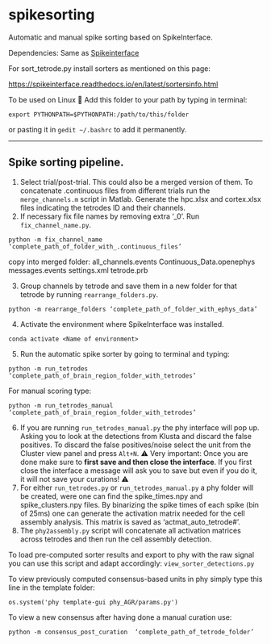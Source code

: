 # spikesorting
Automatic and manual spike sorting based on SpikeInterface.

Dependencies: Same as [Spikeinterface](https://github.com/SpikeInterface/spiketutorials/tree/master/NWB_Developer_Breakout_Session_Sep2020)

For sort_tetrode.py install sorters as mentioned on this page:

https://spikeinterface.readthedocs.io/en/latest/sortersinfo.html

To be used on Linux :penguin: Add this folder to your path by typing in terminal:
```
export PYTHONPATH=$PYTHONPATH:/path/to/this/folder
```
or pasting it in `gedit ~/.bashrc` to add it permanently.

-----------------------
## Spike sorting pipeline.

1.	Select trial/post-trial. This could also be a merged version of them. To concatenate .continuous files from different trials run the `merge_channels.m` script in Matlab. Generate the hpc.xlsx and cortex.xlsx files indicating the tetrodes ID and their channels.
2.	If necessary fix file names by removing extra ‘_0’.  Run `fix_channel_name.py`.
```
python -m fix_channel_name ‘complete_path_of_folder_with_.continuous_files’
```
copy into merged folder:
all_channels.events
Continuous_Data.openephys
messages.events
settings.xml
tetrode.prb

3.	Group channels by tetrode and save them in a new folder for that tetrode by running  `rearrange_folders.py`. 
```
python -m rearrange_folders ‘complete_path_of_folder_with_ephys_data’
```
4.	Activate the environment where SpikeInterface was installed. 
```
conda activate <Name of environment>
```
5. Run the automatic spike sorter by going to terminal and typing:
```
python -m run_tetrodes  ‘complete_path_of_brain_region_folder_with_tetrodes’
```
  For manual scoring type:
```
python -m run_tetrodes_manual  ‘complete_path_of_brain_region_folder_with_tetrodes’
```

6.	If you are running `run_tetrodes_manual.py` the phy interface will pop up. Asking you to look at the detections from Klusta and discard the false positives. To discard the false positives/noise select the unit from the Cluster view panel and press `Alt+N`. :warning: Very important: Once you are done make sure to __first save and then close the interface__. If you first close the interface a message will ask you to save but even if you do it, it will not save your curations! :warning:
7.	For either `run_tetrodes.py` or `run_tetrodes_manual.py` a phy folder will be created, were one can find the spike_times.npy and spike_clusters.npy files. By binarizing the spike times of each spike (bin of 25ms) one can generate the activation matrix needed for the cell assembly analysis. This matrix is saved as ‘actmat_auto_tetrode#’.
8.	The `phy2assembly.py` script will concatenate all activation matrices across tetrodes and then run the cell assembly detection.

To load pre-computed sorter results and export to phy with the raw signal you can use this script and adapt accordingly:
`view_sorter_detections.py`

To view previously computed consensus-based units in phy simply type this line in the template folder:
```
os.system('phy template-gui phy_AGR/params.py')
```
To view a new consensus after having done a manual curation use:
```
python -m consensus_post_curation  ‘complete_path_of_tetrode_folder’
```
